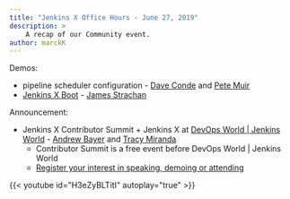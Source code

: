 ```yaml
---
title: "Jenkins X Office Hours - June 27, 2019"
description: >
    A recap of our Community event.
author: marckK
---
```


Demos:

- pipeline scheduler configuration - [Dave Conde](https://twitter.com/davidconde) and [Pete Muir](https://twitter.com/plmuir)
- [Jenkins X Boot](/docs/reference/boot/) - [James Strachan](https://twitter.com/jstrachan)

Announcement:

- Jenkins X Contributor Summit + Jenkins X at [DevOps World | Jenkins World](https://www.cloudbees.com/devops-world/san-francisco) - [Andrew Bayer](https://twitter.com/abayer) and [Tracy Miranda](https://twitter.com/tracymiranda)
    - Contributor Summit is a free event before DevOps World | Jenkins World
    - [Register your interest in speaking, demoing or attending](https://docs.google.com/forms/d/e/1FAIpQLSdLzCFszB35RnQksHClOpweQzaVfxw1_JvTiIqmeytbGqyCHQ/viewform)



 {{< youtube id="H3eZyBLTitI" autoplay="true" >}}
